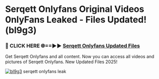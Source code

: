 # Serqett Onlyfans Original Videos 0nlyFans Leaked - Files Updated! (bl9g3)

<h3>🔴 CLICK HERE 🌐==►► <a href="https://tinyurl.com/3hn5wdd3" rel="nofollow">Serqett Onlyfans Updated Files</a></h3>

Get Serqett Onlyfans and all content. Now you can access all videos and pictures of Serqett Onlyfans. New Updated Files 2025!

[![bl9g3](https://i.imgur.com/4HnBqBT.gif)](https://tinyurl.com/3hn5wdd3)
serqett onlyfans leak